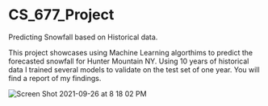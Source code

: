 # CS_677_Project
Predicting Snowfall based on Historical data.

This project showcases using Machine Learning algorthims to predict the forecasted snowfall for Hunter Mountain NY. Using 10 years of historical data I trained
several models to validate on the test set of one year. You will find a report of my findings. 

![Screen Shot 2021-09-26 at 8 18 02 PM](https://user-images.githubusercontent.com/25694681/134829421-f46a69f9-e0e7-454b-87aa-b7b02e56316d.png)
